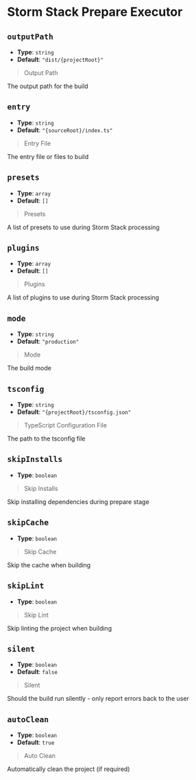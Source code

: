 
<!-- Generated by @storm-software/untyped -->
<!-- Do not edit this file directly -->

# Storm Stack Prepare Executor

## `outputPath`
- **Type**: `string`
- **Default**: `"dist/{projectRoot}"`

> Output Path


The output path for the build


## `entry`
- **Type**: `string`
- **Default**: `"{sourceRoot}/index.ts"`

> Entry File


The entry file or files to build


## `presets`
- **Type**: `array`
- **Default**: `[]`

> Presets


A list of presets to use during Storm Stack processing


## `plugins`
- **Type**: `array`
- **Default**: `[]`

> Plugins


A list of plugins to use during Storm Stack processing


## `mode`
- **Type**: `string`
- **Default**: `"production"`

> Mode


The build mode


## `tsconfig`
- **Type**: `string`
- **Default**: `"{projectRoot}/tsconfig.json"`

> TypeScript Configuration File


The path to the tsconfig file


## `skipInstalls`
- **Type**: `boolean`

> Skip Installs


Skip installing dependencies during prepare stage


## `skipCache`
- **Type**: `boolean`

> Skip Cache


Skip the cache when building


## `skipLint`
- **Type**: `boolean`

> Skip Lint


Skip linting the project when building


## `silent`
- **Type**: `boolean`
- **Default**: `false`

> Silent


Should the build run silently - only report errors back to the user


## `autoClean`
- **Type**: `boolean`
- **Default**: `true`

> Auto Clean


Automatically clean the project (if required)


